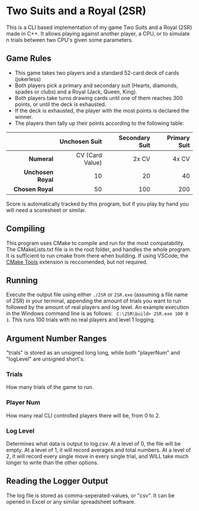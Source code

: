 # Two Suits and a Royal (2SR)
This is a CLI based implementation of my game Two Suits and a Royal (2SR) made in C++. It allows playing against another player, a CPU, or to simulate n trials between two CPU's given some parameters.

## Game Rules
* This game takes two players and a standard 52-card deck of cards (jokerless)
* Both players pick a primary and secondary suit (Hearts, diamonds, spades or clubs) and a Royal (Jack, Queen, King).
* Both players take turns drawing cards until one of them reaches 300 points, or until the deck is exhausted.
* If the deck is exhausted, the player with the most points is declared the winner.
* The players then tally up their points according to the following table:

|                    |   Unchosen Suit |  Secondary Suit |    Primary Suit |
|-------------------:|----------------:|----------------:|----------------:|
|        **Numeral** | CV (Card Value) |           2x CV |           4x CV |
| **Unchosen Royal** |              10 |              20 |              40 |
|   **Chosen Royal** |              50 |             100 |             200 |

Score is automatically tracked by this program, but if you play by hand you will need a scoresheet or similar.

## Compiling
This program uses CMake to compile and run for the most compatability. The CMakeLists.txt file is in the root folder, and handles the whole program. It is sufficient to run cmake from there when building. If using VSCode, the [CMake Tools](https://marketplace.visualstudio.com/items?itemName=ms-vscode.cmake-tools) extension is reccomended, but not required.

## Running
Execute the output file using either ``` ./2SR ``` or ``` 2SR.exe ``` (assuming a file name of 2SR) in your terminal, appending the amount of trials you want to run followed by the amount of real players and log level. An example execution in the Windows command line is as follows: ``` C:\2SR\build> 2SR.exe 100 0 1```. This runs 100 trials with no real players and level 1 logging.

## Argument Number Ranges
"trials" is stored as an unsigned long long, while both "playerNum" and "logLevel" are unsigned short's.

### Trials
How many trials of the game to run.

### Player Num
How many real CLI controlled players there will be, from 0 to 2.

### Log Level
Determines what data is output to log.csv. At a level of 0, the file will be empty. At a level of 1, it will record averages and total numbers. At a level of 2, it will record every single move in every single trial, and WILL take much longer to write than the other options.

## Reading the Logger Output
The log file is stored as comma-seperated-values, or "csv". It can be opened in Excel or any similar spreadsheet software.
